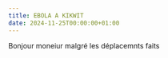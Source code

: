 ```yaml
---
title: EBOLA A KIKWIT
date: 2024-11-25T00:00:00+01:00
---
```

Bonjour moneiur malgré les déplacemnts faits
